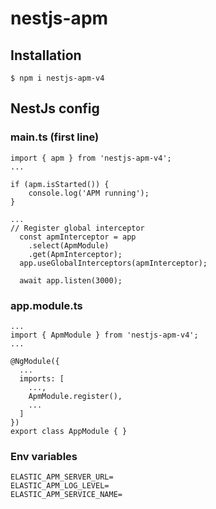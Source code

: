 # nestjs-apm

## Installation
```
$ npm i nestjs-apm-v4
```
## NestJs config
### main.ts (first line)

```
import { apm } from 'nestjs-apm-v4';
...
```

```
if (apm.isStarted()) {
	console.log('APM running');
}

...
// Register global interceptor
  const apmInterceptor = app
    .select(ApmModule)
    .get(ApmInterceptor);
  app.useGlobalInterceptors(apmInterceptor);

  await app.listen(3000);

```

### app.module.ts

```
...
import { ApmModule } from 'nestjs-apm-v4';
...
```

```
@NgModule({
  ...
  imports: [
    ...,
    ApmModule.register(),
    ...
  ]
})
export class AppModule { }
```

### Env variables
```
ELASTIC_APM_SERVER_URL=
ELASTIC_APM_LOG_LEVEL=
ELASTIC_APM_SERVICE_NAME=
```

